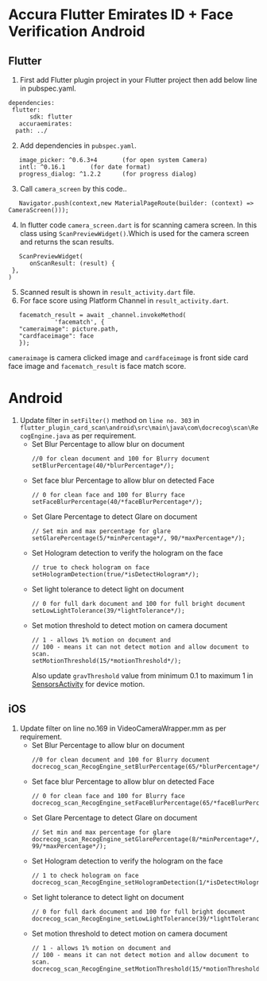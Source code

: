 # Accura Flutter Emirates ID + Face Verification Android

## Flutter
1. First add Flutter plugin project in your Flutter project then add below line in pubspec.yaml.
```
dependencies:
 flutter:
      sdk: flutter
   accuraemirates:
  path: ../
```
2. Add dependencies in `pubspec.yaml`.
```
   image_picker: ^0.6.3+4       (for open system Camera)
   intl: ^0.16.1       (for date format)
   progress_dialog: ^1.2.2      (for progress dialog)
```
3. Call `camera_screen` by this code..
```
   Navigator.push(context,new MaterialPageRoute(builder: (context) => CameraScreen()));
```
4. In flutter code `camera_screen.dart` is for scanning camera screen. In this class using `ScanPreviewWidget()`.Which is used for the camera screen and returns the scan results.
```
   ScanPreviewWidget(
      onScanResult: (result) {
 },
)
```
5. Scanned result is shown in `result_activity.dart` file.
6. For face score using Platform Channel in `result_activity.dart`.
```
   facematch_result = await _channel.invokeMethod(
             'facematch', {
   "cameraimage": picture.path,
   "cardfaceimage": face
   });
```
`cameraimage` is camera clicked image and `cardfaceimage` is front side card face image and `facematch_result` is face match score.
# Android
1. Update filter in `setFilter()` method on `line no. 303` in `flutter_plugin_card_scan\android\src\main\java\com\docrecog\scan\RecogEngine.java` as per requirement.
    * Set Blur Percentage to allow blur on document
        ```
        //0 for clean document and 100 for Blurry document
        setBlurPercentage(40/*blurPercentage*/);
        ```
    * Set face blur Percentage to allow blur on detected Face
        ```
        // 0 for clean face and 100 for Blurry face
        setFaceBlurPercentage(40/*faceBlurPercentage*/);
        ```
    * Set Glare Percentage to detect Glare on document
        ```
        // Set min and max percentage for glare
        setGlarePercentage(5/*minPercentage*/, 90/*maxPercentage*/);
        ```
    * Set Hologram detection to verify the hologram on the face
        ```
        // true to check hologram on face
        setHologramDetection(true/*isDetectHologram*/);
        ```
    * Set light tolerance to detect light on document
        ```
        // 0 for full dark document and 100 for full bright document
        setLowLightTolerance(39/*lightTolerance*/);
        ```
    * Set motion threshold to detect motion on camera document
        ```
        // 1 - allows 1% motion on document and
        // 100 - means it can not detect motion and allow document to scan.
        setMotionThreshold(15/*motionThreshold*/);
        ```
        Also update `gravThreshold` value from minimum 0.1 to maximum 1 in [SensorsActivity](https://github.com/accurascan/EmiratesFlutter/blob/master/android/src/main/java/com/docrecog/scan/SensorsActivity.java) for device motion.
## iOS
1. Update filter on line no.169 in VideoCameraWrapper.mm as per requirement.
    * Set Blur Percentage to allow blur on document
        ```
        //0 for clean document and 100 for Blurry document
       docrecog_scan_RecogEngine_setBlurPercentage(65/*blurPercentage*/);
        ```
    * Set face blur Percentage to allow blur on detected Face
        ```
        // 0 for clean face and 100 for Blurry face
        docrecog_scan_RecogEngine_setFaceBlurPercentage(65/*faceBlurPercentage*/);
        ```
    * Set Glare Percentage to detect Glare on document
        ```
        // Set min and max percentage for glare
        docrecog_scan_RecogEngine_setGlarePercentage(8/*minPercentage*/, 99/*maxPercentage*/);
        ```
    * Set Hologram detection to verify the hologram on the face
        ```
        // 1 to check hologram on face
        docrecog_scan_RecogEngine_setHologramDetection(1/*isDetectHologram*/);
        ```
    * Set light tolerance to detect light on document
        ```
        // 0 for full dark document and 100 for full bright document
        docrecog_scan_RecogEngine_setLowLightTolerance(39/*lightTolerance*/);
        ```
    * Set motion threshold to detect motion on camera document
        ```
        // 1 - allows 1% motion on document and
        // 100 - means it can not detect motion and allow document to scan.
        docrecog_scan_RecogEngine_setMotionThreshold(15/*motionThreshold*/);
        ```
